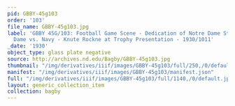 ```yaml
---
pid: GBBY-45g103
order: '103'
file_name: GBBY-45g103.jpg
label: 'GBBY 45G/103: Football Game Scene - Dedication of Notre Dame Stadium, Notre
  Dame vs. Navy - Knute Rockne at Trophy Presentation - 1930/1011'
_date: '1930'
object_type: glass plate negative
source: http://archives.nd.edu/Bagby/GBBY-45g103.jpg
thumbnail: "/img/derivatives/iiif/images/GBBY-45g103/full/250,/0/default.jpg"
manifest: "/img/derivatives/iiif/images/GBBY-45g103/manifest.json"
full: "/img/derivatives/iiif/images/GBBY-45g103/full/1140,/0/default.jpg"
layout: generic_collection_item
collection: bagby
---
```

